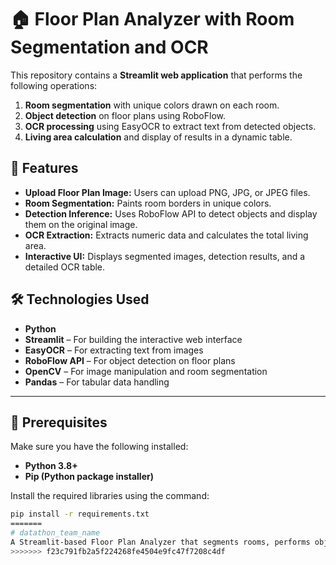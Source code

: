 # 🏠 Floor Plan Analyzer with Room Segmentation and OCR

This repository contains a **Streamlit web application** that performs the following operations:

1. **Room segmentation** with unique colors drawn on each room.
2. **Object detection** on floor plans using RoboFlow.
3. **OCR processing** using EasyOCR to extract text from detected objects.
4. **Living area calculation** and display of results in a dynamic table.

## 🎯 Features

- **Upload Floor Plan Image:** Users can upload PNG, JPG, or JPEG files.
- **Room Segmentation:** Paints room borders in unique colors.
- **Detection Inference:** Uses RoboFlow API to detect objects and display them on the original image.
- **OCR Extraction:** Extracts numeric data and calculates the total living area.
- **Interactive UI:** Displays segmented images, detection results, and a detailed OCR table.

## 🛠️ Technologies Used

- **Python**  
- **Streamlit** – For building the interactive web interface  
- **EasyOCR** – For extracting text from images  
- **RoboFlow API** – For object detection on floor plans  
- **OpenCV** – For image manipulation and room segmentation  
- **Pandas** – For tabular data handling  

---

## 📑 Prerequisites

Make sure you have the following installed:

- **Python 3.8+**
- **Pip (Python package installer)**

Install the required libraries using the command:

```bash
pip install -r requirements.txt
=======
# datathon_team_name
A Streamlit-based Floor Plan Analyzer that segments rooms, performs object detection using RoboFlow, and extracts text from detected areas with EasyOCR. This solution visualizes room segmentation, detection results, and calculates the total living area, providing an interactive web interface with vertically aligned content.
>>>>>>> f23c791fb2a5f224268fe4504e9fc47f7208c4df
